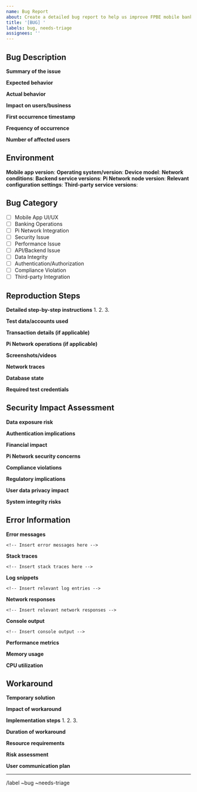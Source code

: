 ```yaml
---
name: Bug Report
about: Create a detailed bug report to help us improve FPBE mobile banking application
title: '[BUG] '
labels: bug, needs-triage
assignees: ''
---
```


## Bug Description
**Summary of the issue**
<!-- Provide a clear and concise description of the bug -->

**Expected behavior**
<!-- Describe what you expected to happen -->

**Actual behavior**
<!-- Describe what actually happened -->

**Impact on users/business**
<!-- Describe the impact on users and business operations -->

**First occurrence timestamp**
<!-- When was this issue first observed? (YYYY-MM-DD HH:MM UTC) -->

**Frequency of occurrence**
<!-- How often does this issue occur? (e.g., Always, Intermittent, Once) -->

**Number of affected users**
<!-- Estimate of users impacted by this issue -->

## Environment
**Mobile app version**: 
**Operating system/version**: 
**Device model**: 
**Network conditions**: 
**Backend service versions**: 
**Pi Network node version**: 
**Relevant configuration settings**: 
**Third-party service versions**: 

## Bug Category
<!-- Check all that apply -->
- [ ] Mobile App UI/UX
- [ ] Banking Operations
- [ ] Pi Network Integration
- [ ] Security Issue
- [ ] Performance Issue
- [ ] API/Backend Issue
- [ ] Data Integrity
- [ ] Authentication/Authorization
- [ ] Compliance Violation
- [ ] Third-party Integration

## Reproduction Steps
**Detailed step-by-step instructions**
1. 
2. 
3. 

**Test data/accounts used**
<!-- Provide test account details (without sensitive information) -->

**Transaction details (if applicable)**
<!-- Include relevant transaction information -->

**Pi Network operations (if applicable)**
<!-- Describe any Pi Network specific operations -->

**Screenshots/videos**
<!-- Attach relevant visual evidence -->

**Network traces**
<!-- Include relevant network logs -->

**Database state**
<!-- Describe relevant database state -->

**Required test credentials**
<!-- List required test credentials (without actual sensitive data) -->

## Security Impact Assessment
<!-- All fields in this section are mandatory -->

**Data exposure risk**
<!-- Describe any potential data exposure -->

**Authentication implications**
<!-- Detail impact on authentication system -->

**Financial impact**
<!-- Describe any financial implications -->

**Pi Network security concerns**
<!-- Detail any Pi Network security implications -->

**Compliance violations**
<!-- List any compliance standards affected -->

**Regulatory implications**
<!-- Describe impact on regulatory compliance -->

**User data privacy impact**
<!-- Detail impact on user privacy -->

**System integrity risks**
<!-- Describe risks to system integrity -->

## Error Information
<!-- Optional but helpful information -->

**Error messages**
```
<!-- Insert error messages here -->
```

**Stack traces**
```
<!-- Insert stack traces here -->
```

**Log snippets**
```
<!-- Insert relevant log entries -->
```

**Network responses**
```
<!-- Insert relevant network responses -->
```

**Console output**
```
<!-- Insert console output -->
```

**Performance metrics**
<!-- Include relevant performance data -->

**Memory usage**
<!-- Detail memory consumption issues -->

**CPU utilization**
<!-- Detail CPU usage issues -->

## Workaround
<!-- Optional section for temporary solutions -->

**Temporary solution**
<!-- Describe any temporary fix -->

**Impact of workaround**
<!-- Detail impact of the temporary solution -->

**Implementation steps**
1. 
2. 
3. 

**Duration of workaround**
<!-- How long can this workaround be maintained? -->

**Resource requirements**
<!-- List resources needed for workaround -->

**Risk assessment**
<!-- Detail risks associated with workaround -->

**User communication plan**
<!-- Describe how to communicate with affected users -->

---
<!-- Do not modify below this line -->
/label ~bug ~needs-triage